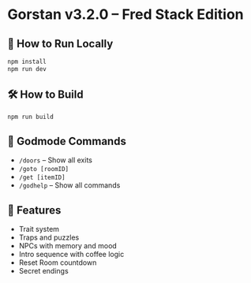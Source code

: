 # Gorstan v3.2.0 – Fred Stack Edition

## 🚀 How to Run Locally
```bash
npm install
npm run dev
```

## 🛠️ How to Build
```bash
npm run build
```

## 👾 Godmode Commands
- `/doors` – Show all exits
- `/goto [roomID]`
- `/get [itemID]`
- `/godhelp` – Show all commands

## 🌟 Features
- Trait system
- Traps and puzzles
- NPCs with memory and mood
- Intro sequence with coffee logic
- Reset Room countdown
- Secret endings
